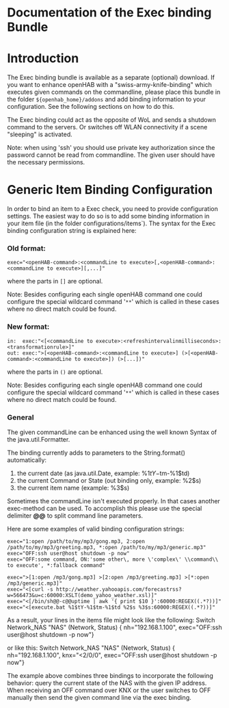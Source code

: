 # Documentation of the Exec binding Bundle

# Introduction

The Exec binding bundle is available as a separate (optional) download.
If you want to enhance openHAB with a "swiss-army-knife-binding" which executes given commands on the commandline, please place this bundle in the folder `${openhab_home}/addons` and add binding information to your configuration. See the following sections on how to do this. 

The Exec binding could act as the opposite of WoL and sends a shutdown command to the servers. Or switches off WLAN connectivity if a scene "sleeping" is activated.

Note: when using 'ssh' you should use private key authorization since the password cannot be read from commandline. The given user should have the necessary permissions.

# Generic Item Binding Configuration

In order to bind an item to a Exec check, you need to provide configuration settings. The easiest way to do so is to add some binding information in your item file (in the folder configurations/items`). The syntax for the Exec binding configuration string is explained here:

### Old format:

    exec="<openHAB-command>:<commandLine to execute>[,<openHAB-command>:<commandLine to execute>][,...]"

where the parts in `[]` are optional.

Note: Besides configuring each single openHAB command one could configure the special wildcard command '`**`' which is called in these cases where no direct match could be found.

### New format:

    in:  exec:"<[<commandLine to execute>:<refreshintervalinmilliseconds>:<transformationrule>]"
    out: exec:">[<openHAB-command>:<commandLine to execute>] (>[<openHAB-command>:<commandLine to execute>]) (>[...])"

where the parts in `()` are optional.

Note: Besides configuring each single openHAB command one could configure the special wildcard command '`**`' which is called in these cases where no direct match could be found.

### General

The given commandLine can be enhanced using the well known Syntax of the java.util.Formatter.

The binding currently adds to parameters to the String.format() automatically:

1. the current date (as java.util.Date, example: %1$tY-%1$tm-%1$td)
1. the current Command or State (out binding only, example: %2$s)
1. the current item name (example: %3$s)

Sometimes the commandLine isn't executed properly. In that cases another exec-method can be used. To accomplish this please use the special delimiter **@@** to split command line parameters.

Here are some examples of valid binding configuration strings:

    exec="1:open /path/to/my/mp3/gong.mp3, 2:open /path/to/my/mp3/greeting.mp3, *:open /path/to/my/mp3/generic.mp3"
    exec="OFF:ssh user@host shutdown -p now"
    exec="OFF:some command, ON:'some other\, more \'complex\' \\command\\ to execute', *:fallback command"
    
    exec=">[1:open /mp3/gong.mp3] >[2:open /mp3/greeting.mp3] >[*:open /mp3/generic.mp3]"
    exec="<[curl -s http://weather.yahooapis.com/forecastrss?w=566473&u=c:60000:XSLT(demo_yahoo_weather.xsl)]"
    exec="<[/bin/sh@@-c@@uptime | awk '{ print $10 }':60000:REGEX((.*?))]"
    exec="<[execute.bat %1$tY-%1$tm-%1$td %2$s %3$s:60000:REGEX((.*?))]"


As a result, your lines in the items file might look like the following:
    Switch Network_NAS	"NAS"	(Network, Status)	{ nh="192.168.1.100", exec="OFF:ssh user@host shutdown -p now"}

or like this:
    Switch Network_NAS	"NAS"	(Network, Status)	{ nh="192.168.1.100", knx="<2/0/0", exec="OFF:ssh user@host shutdown -p now"}

The example above combines three bindings to incorporate the following behavior: query the current state of the NAS with the given IP address. When receiving an OFF command over KNX or the user switches to OFF manually then send the given command line via the exec binding.